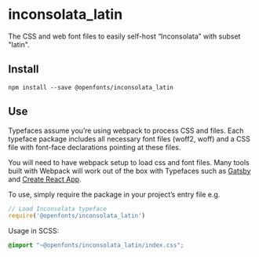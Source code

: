 
# inconsolata_latin

The CSS and web font files to easily self-host “Inconsolata” with subset "latin".

## Install

`npm install --save @openfonts/inconsolata_latin`

## Use

Typefaces assume you’re using webpack to process CSS and files. Each typeface
package includes all necessary font files (woff2, woff) and a CSS file with
font-face declarations pointing at these files.

You will need to have webpack setup to load css and font files. Many tools built
with Webpack will work out of the box with Typefaces such as [Gatsby](https://github.com/gatsbyjs/gatsby)
and [Create React App](https://github.com/facebookincubator/create-react-app).

To use, simply require the package in your project’s entry file e.g.

```javascript
// Load Inconsolata typeface
require('@openfonts/inconsolata_latin')
```

Usage in SCSS:
```scss
@import "~@openfonts/inconsolata_latin/index.css";
```
